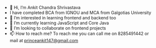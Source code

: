 - 👋 Hi, I’m Ankit Chandra Shrivastava
-  I have completed BCA from IGNOU and MCA from Galgotias University
- 👀 I’m interested in learning frontend and backend too
- 🌱 I’m currently learning JavaScript and Core Java
- 💞️ I’m looking to collaborate on frontend projects
- 📫 How to reach me? To reach me you can call me on 8285491442 or mail at princeankit147@gmail.com

<!---
ankitshrivastava05/ankitshrivastava05 is a ✨ special ✨ repository because its `README.md` (this file) appears on your GitHub profile.
You can click the Preview link to take a look at your changes.
--->
